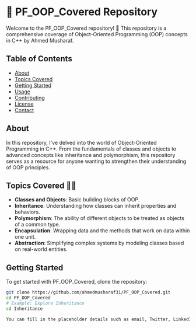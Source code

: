 # 🚀 PF_OOP_Covered Repository

Welcome to the PF_OOP_Covered repository! 🌟 This repository is a comprehensive coverage of Object-Oriented Programming (OOP) concepts in C++ by Ahmed Musharaf.

## Table of Contents

- [About](#about)
- [Topics Covered](#topics-covered)
- [Getting Started](#getting-started)
- [Usage](#usage)
- [Contributing](#contributing)
- [License](#license)
- [Contact](#contact)

## About

In this repository, I've delved into the world of Object-Oriented Programming in C++. From the fundamentals of classes and objects to advanced concepts like inheritance and polymorphism, this repository serves as a resource for anyone wanting to strengthen their understanding of OOP principles.

## Topics Covered 👨‍💻

- **Classes and Objects**: Basic building blocks of OOP.
- **Inheritance**: Understanding how classes can inherit properties and behaviors.
- **Polymorphism**: The ability of different objects to be treated as objects of a common type.
- **Encapsulation**: Wrapping data and the methods that work on data within one unit.
- **Abstraction**: Simplifying complex systems by modeling classes based on real-world entities.

## Getting Started

To get started with PF_OOP_Covered, clone the repository:

```bash
git clone https://github.com/ahmedmusharaf31/PF_OOP_Covered.git
cd PF_OOP_Covered
# Example: Explore Inheritance
cd Inheritance

You can fill in the placeholder details such as email, Twitter, LinkedIn, and customize any other information as per your preferences.

